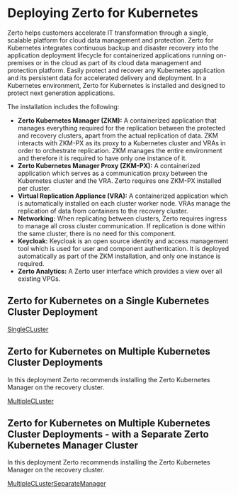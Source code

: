 # Deploying Zerto for Kubernetes

Zerto helps customers accelerate IT transformation through a single, scalable platform for cloud data management and protection. 
Zerto for Kubernetes integrates continuous backup and disaster recovery into the application deployment lifecycle for containerized applications running on-premises or in the cloud as part of its cloud data management and protection platform. Easily protect and recover any Kubernetes application and its persistent data for accelerated delivery and deployment.
In a Kubernetes environment, Zerto for Kubernetes is installed and designed to protect next generation applications.

The installation includes the following:

-	**Zerto Kubernetes Manager (ZKM):** A containerized application that manages everything required for the replication between the protected and recovery clusters, apart from the actual replication of data. ZKM interacts with ZKM-PX as its proxy to a Kubernetes cluster and VRAs in order to orchestrate replication. ZKM manages the entire environment and therefore it is required to have only one instance of it.
-	**Zerto Kubernetes Manager Proxy (ZKM-PX):** A containerized application which serves as a communication proxy between the Kubernetes cluster and the VRA. Zerto requires one ZKM-PX installed per cluster.
-	**Virtual Replication Appliance (VRA):** A containerized application which is automatically installed on each cluster worker node. VRAs manage the replication of data from containers to the recovery cluster.
-	**Networking:** When replicating between clusters, Zerto requires ingress to manage all cross cluster communication. If replication is done within the same cluster, there is no need for this component.
-	**Keycloak:** Keycloak is an open source identity and access management tool which is used for user and component authentication. It is deployed automatically as part of the ZKM installation, and only one instance is required.
-	**Zerto Analytics:** A Zerto user interface which provides a view over all existing VPGs.

## Zerto for Kubernetes on a Single Kubernetes Cluster Deployment

[SingleCLuster](Images/Z4K_Single_Kubernetes_Cluster_Deployment.png?raw=true)

## Zerto for Kubernetes on Multiple Kubernetes Cluster Deployments

In this deployment Zerto recommends installing the Zerto Kubernetes Manager on the recovery cluster.

[MultipleCLuster](Images/Z4K_Multiple_Kubernetes_Cluster_Deployments.png?raw=true)

## Zerto for Kubernetes on Multiple Kubernetes Cluster Deployments - with a Separate Zerto Kubernetes Manager Cluster

In this deployment Zerto recommends installing the Zerto Kubernetes Manager on the recovery cluster.

[MultipleCLusterSeparateManager](Images/Z4K_Multiple_Kubernetes_Cluster_Deployments_Separate_ZKM.png?raw=true)
